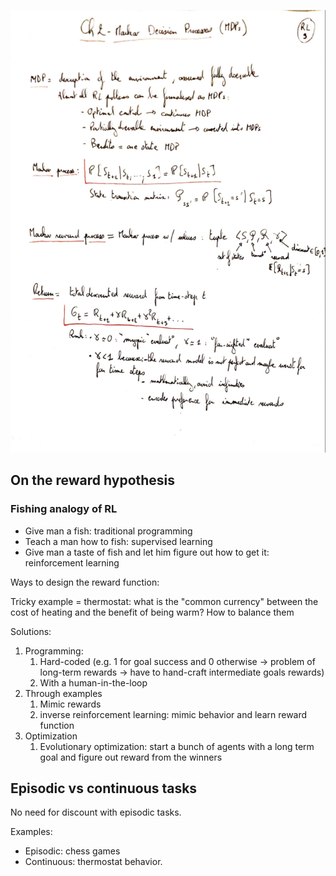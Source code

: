 ![image-20200403083228317](./assets/image-20200403083228317.png)



## On the reward hypothesis

### Fishing analogy of RL

- Give man a fish: traditional programming
- Teach a man how to fish: supervised learning
- Give man a taste of fish and let him figure out how to get it: reinforcement learning

Ways to design the reward function:

Tricky example = thermostat: what is the "common currency" between the cost of heating and the benefit of being warm? How to balance them

Solutions:

1. Programming:
   1. Hard-coded (e.g. 1 for goal success and 0 otherwise → problem of long-term rewards → have to hand-craft intermediate goals rewards)
   2. With a human-in-the-loop
2. Through examples
   1. Mimic rewards
   2. inverse reinforcement learning: mimic behavior and learn reward function
3. Optimization
   1. Evolutionary optimization: start a bunch of agents with a long term goal and figure out reward from the winners



## Episodic vs continuous tasks

No need for discount with episodic tasks.

Examples:

- Episodic: chess games
- Continuous: thermostat behavior.

